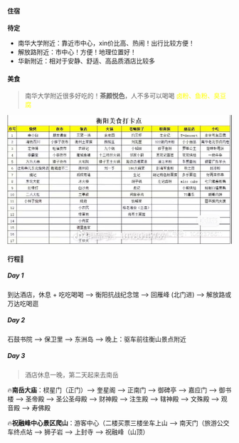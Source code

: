 #### 住宿

**待定**
- 南华大学附近：靠近市中心，xin价比高、热闹！出行比较方便！ 
- 解放路附近：市中心！方便！地理位置好！
- 华新附近：相对于安静、舒适、高品质酒店比较多
#### 美食

> 南华大学附近很多好吃的！**茶颜悦色**，人不多可以喝喝
> <font color="#ffff00">卤粉、鱼粉、臭豆腐</font>

![|600](../pictures/632d2b78f3c3429f6fc927accde4f0d.jpg)
#### 行程🚗

##### Day 1

到达酒店，休息 + 吃吃喝喝  —> 衡阳抗战纪念馆 —> 回雁峰 (北门进)  —> 解放路或万达吃喝逛
##### Day 2

石鼓书院  —> 保卫里  —> 东洲岛 —> 晚上：驱车前往衡山景点附近
##### Day 3

> 酒店休息一晚，第二天起来去南岳

🔥**南岳大庙**：棂星门（正门）—> 奎星阁 —> 正南门 —> 御碑亭 —> 嘉应门 —> 御书楼 —> 圣帝殿 —> 圣公圣母殿 —> 财神殿 —> 注生殿 —> 辖神殿 —> 文殊殿 —> 观音殿 —> 寿佛殿 

🔥**祝融峰中心景区爬山**：游客中心（二楼买票三楼坐车上山 —> 南天门（旅游公交车终点站 —> 狮子岩 —> 上封寺  —> 祝融峰（山顶）

